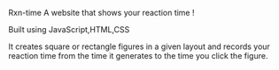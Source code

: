 Rxn-time
A website that shows your reaction time !

Built using JavaScript,HTML,CSS

It creates square or rectangle figures in a given layout and records your reaction time from the time it generates to the time you click the figure.

